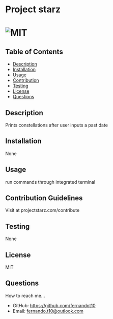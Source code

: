 # Project starz

  # ![MIT](https://img.shields.io/badge/license-MIT-blue/style=plastic)

  ## Table of Contents
  - [Description](#description)
  - [Installation](#install)
  - [Usage](#usage)
  - [Contribution](#contribution)
  - [Testing](#test)
  - [License](#license)
  - [Questions](#questions)
  
  ## Description
  Prints constellations after user inputs a past date
  
  ## Installation
  None 
  
  ## Usage
  run commands through integrated terminal
  
  ## Contribution Guidelines
  Visit at projectstarz.com/contribute
  
  ## Testing
  None
  
  ## License 
  MIT
  
  ## Questions
  How to reach me...
  - GitHub: https://github.com/fernandot10
  - Email: fernando.t10@outlook.com

  